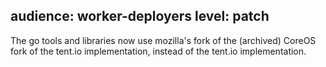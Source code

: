 audience: worker-deployers
level: patch
---
The go tools and libraries now use mozilla's fork of the (archived) CoreOS fork
of the tent.io implementation, instead of the tent.io implementation.

